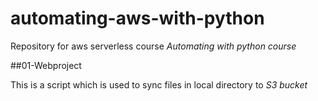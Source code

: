 # automating-aws-with-python

Repository for aws serverless course *Automating with python course*

##01-Webproject

This is a script which is used to sync files in local directory to *S3 bucket*